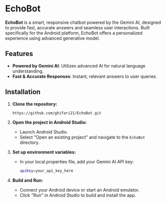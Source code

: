 # EchoBot

**EchoBot** is a smart, responsive chatbot powered by the Gemini AI, designed to provide fast, accurate answers and seamless user interactions. Built specifically for the Android platform, EchoBot offers a personalized experience using advanced generative model.

## Features

- **Powered by Gemini AI**: Utilizes advanced AI for natural language understanding.
- **Fast & Accurate Responses**: Instant, relevant answers to user queries.

## Installation

1. **Clone the repository:**

   ```bash
   https://github.com/ghifari21/EchoBot.git
   ```
   
2. **Open the project in Android Studio:**
    - Launch Android Studio.
    - Select "Open an existing project" and navigate to the `EchoBot` directory.
  
3. **Set up environment variables:**
    - In your local.properties file, add your Gemini AI API key:

      ```bash
      apiKey=your_api_key_here
      ```

4. **Build and Run:**
    - Connect your Android device or start an Android emulator.
    - Click "Run" in Android Studio to build and install the app.
